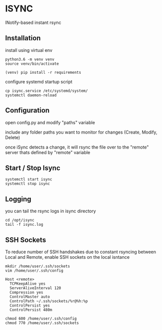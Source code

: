# ISYNC

INotify-based instant rsync

## Installation

install using virtual env

    python3.6 -m venv venv
    source venv/bin/activate

    (venv) pip install -r requirements

configure systemd startup script

    cp isync.service /etc/systemd/system/
    systemctl daemon-reload

## Configuration

open config.py and modify "paths" variable

include any folder paths you want to monitor for changes (Create, Modify, Delete)

once iSync detects a change, it will rsync the file over to the "remote" server thats defined by "remote" variable

## Start / Stop Isync

    systemctl start isync
    systemctl stop isync

## Logging

you can tail the rsync logs in isync directory

    cd /opt/isync
    tail -f isync.log

## SSH Sockets

To reduce number of SSH handshakes due to constant rsyncing between Local and Remote, enable SSH sockets on the local isntance

    mkdir /home/user/.ssh/sockets
    vim /home/user/.ssh/config

    Host <remote>
      TCPKeepAlive yes
      ServerAliveInterval 120
      Compression yes
      ControlMaster auto
      ControlPath ~/.ssh/sockets/%r@%h:%p
      ControlPersist yes
      ControlPersist 480m

    chmod 600 /home/user/.ssh/config
    chmod 770 /home/user/.ssh/sockets
